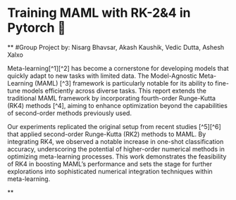 # Training MAML with RK-2&4 in Pytorch 🚀
**
#Group Project by: Nisarg Bhavsar, Akash Kaushik, Vedic Dutta, Ashesh Xalxo


Meta-learning[^1][^2] has become a cornerstone for developing models that quickly adapt to new tasks with limited data. The Model-Agnostic Meta-Learning (MAML) [^3] framework is particularly notable for its ability to fine-tune models efficiently across diverse tasks. This report extends the traditional MAML framework by incorporating fourth-order Runge-Kutta (RK4) methods [^4], aiming to enhance optimization beyond the capabilities of second-order methods previously used. 

Our experiments replicated the original setup from recent studies [^5][^6] that applied second-order Runge-Kutta (RK2) methods to MAML. By integrating RK4, we observed a notable increase in one-shot classification accuracy, underscoring the potential of higher-order numerical methods in optimizing meta-learning processes. This work demonstrates the feasibility of RK4 in boosting MAML’s performance and sets the stage for further explorations into sophisticated numerical integration techniques within meta-learning.

**

